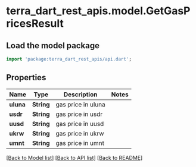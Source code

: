 # terra_dart_rest_apis.model.GetGasPricesResult

## Load the model package
```dart
import 'package:terra_dart_rest_apis/api.dart';
```

## Properties
Name | Type | Description | Notes
------------ | ------------- | ------------- | -------------
**uluna** | **String** | gas price in uluna | 
**usdr** | **String** | gas price in usdr | 
**uusd** | **String** | gas price in uusd | 
**ukrw** | **String** | gas price in ukrw | 
**umnt** | **String** | gas price in umnt | 

[[Back to Model list]](../README.md#documentation-for-models) [[Back to API list]](../README.md#documentation-for-api-endpoints) [[Back to README]](../README.md)


